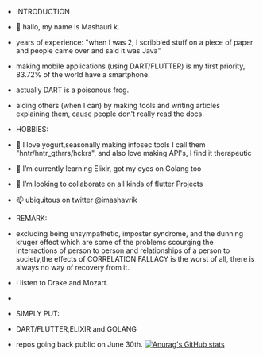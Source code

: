- INTRODUCTION
- 👋 hallo, my name is  Mashauri k.
- years of experience: "when I was 2, I scribbled stuff on a piece of paper and people came over and said it was Java"
- making mobile applications (using DART/FLUTTER) is my first priority, 83.72% of the world have a smartphone.
- actually DART is a poisonous frog.
- aiding others (when I can)  by making tools and writing articles explaining them, cause people don't really read the docs.

- HOBBIES:
- 👀 I love yogurt,seasonally making infosec tools I call them "hntr/hntr_gthrrs/hckrs", and  also love making API's, I find it therapeutic
- 🌱 I’m currently learning Elixir, got my eyes on Golang too
- 💞️ I’m looking to collaborate on all kinds of flutter Projects
- 📫 ubiquitous on twitter @imashavrik

- REMARK:
- excluding being unsympathetic, imposter syndrome, and the dunning kruger effect which are some of the problems scourging the interractions of person to person and     relationships of a person to society,the effects of CORRELATION FALLACY is the worst of all, there is always no way of recovery from it.
- I listen to Drake and Mozart.
- 
- SIMPLY PUT:
- DART/FLUTTER,ELIXIR and GOLANG

- repos going back public on June 30th.
[![Anurag's GitHub stats](https://github-readme-stats.vercel.app/api?username=imashavrik)](https://github.com/anuraghazra/github-readme-stats)
<!---
imashavrik/imashavrik is a ✨ special ✨ repository because its `README.md` (this file) appears on your GitHub profile.
You can click the Preview link to take a look at your changes.
--->
